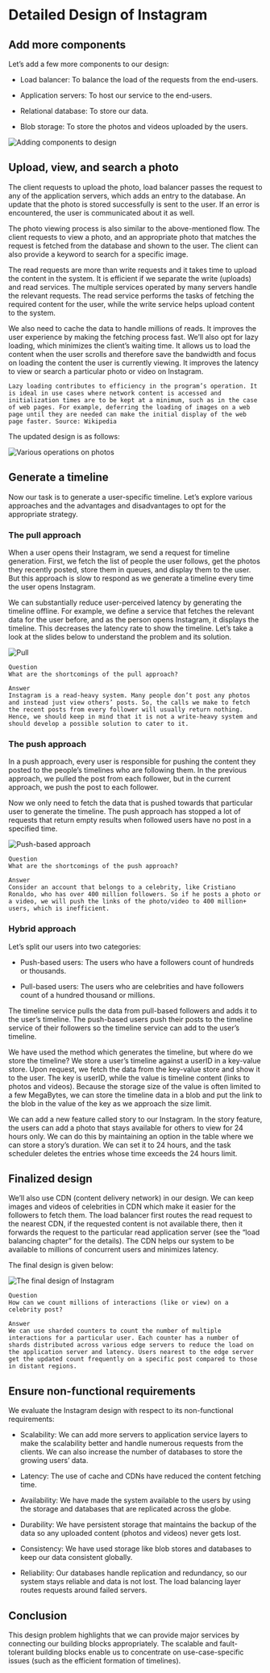 # Detailed Design of Instagram
## Add more components
Let’s add a few more components to our design:

- Load balancer: To balance the load of the requests from the end-users.

- Application servers: To host our service to the end-users.

- Relational database: To store our data.

- Blob storage: To store the photos and videos uploaded by the users.

![Adding components to design](./components.jpg)

## Upload, view, and search a photo
The client requests to upload the photo, load balancer passes the request to any of the application servers, which adds an entry to the database. An update that the photo is stored successfully is sent to the user. If an error is encountered, the user is communicated about it as well.

The photo viewing process is also similar to the above-mentioned flow. The client requests to view a photo, and an appropriate photo that matches the request is fetched from the database and shown to the user. The client can also provide a keyword to search for a specific image.

The read requests are more than write requests and it takes time to upload the content in the system. It is efficient if we separate the write (uploads) and read services. The multiple services operated by many servers handle the relevant requests. The read service performs the tasks of fetching the required content for the user, while the write service helps upload content to the system.

We also need to cache the data to handle millions of reads. It improves the user experience by making the fetching process fast. We’ll also opt for lazy loading, which minimizes the client’s waiting time. It allows us to load the content when the user scrolls and therefore save the bandwidth and focus on loading the content the user is currently viewing. It improves the latency to view or search a particular photo or video on Instagram.

```
Lazy loading contributes to efficiency in the program’s operation. It is ideal in use cases where network content is accessed and initialization times are to be kept at a minimum, such as in the case of web pages. For example, deferring the loading of images on a web page until they are needed can make the initial display of the web page faster. Source: Wikipedia
```

The updated design is as follows:

![Various operations on photos](./photos.jpg)

## Generate a timeline
Now our task is to generate a user-specific timeline. Let’s explore various approaches and the advantages and disadvantages to opt for the appropriate strategy.

### The pull approach
When a user opens their Instagram, we send a request for timeline generation. First, we fetch the list of people the user follows, get the photos they recently posted, store them in queues, and display them to the user. But this approach is slow to respond as we generate a timeline every time the user opens Instagram.

We can substantially reduce user-perceived latency by generating the timeline offline. For example, we define a service that fetches the relevant data for the user before, and as the person opens Instagram, it displays the timeline. This decreases the latency rate to show the timeline. Let’s take a look at the slides below to understand the problem and its solution.

![Pull](./pull)

```
Question
What are the shortcomings of the pull approach?

Answer
Instagram is a read-heavy system. Many people don’t post any photos and instead just view others’ posts. So, the calls we make to fetch the recent posts from every follower will usually return nothing. Hence, we should keep in mind that it is not a write-heavy system and should develop a possible solution to cater to it.
```

### The push approach
In a push approach, every user is responsible for pushing the content they posted to the people’s timelines who are following them. In the previous approach, we pulled the post from each follower, but in the current approach, we push the post to each follower.

Now we only need to fetch the data that is pushed towards that particular user to generate the timeline. The push approach has stopped a lot of requests that return empty results when followed users have no post in a specified time.

![Push-based approach](./push.jpg)

```
Question
What are the shortcomings of the push approach?

Answer
Consider an account that belongs to a celebrity, like Cristiano Ronaldo, who has over 400 million followers. So if he posts a photo or a video, we will push the links of the photo/video to 400 million+ users, which is inefficient.
```

### Hybrid approach
Let’s split our users into two categories:

- Push-based users: The users who have a followers count of hundreds or thousands.

- Pull-based users: The users who are celebrities and have followers count of a hundred thousand or millions.

The timeline service pulls the data from pull-based followers and adds it to the user’s timeline. The push-based users push their posts to the timeline service of their followers so the timeline service can add to the user’s timeline.

We have used the method which generates the timeline, but where do we store the timeline? We store a user’s timeline against a userID in a key-value store. Upon request, we fetch the data from the key-value store and show it to the user. The key is userID, while the value is timeline content (links to photos and videos). Because the storage size of the value is often limited to a few MegaBytes, we can store the timeline data in a blob and put the link to the blob in the value of the key as we approach the size limit.

We can add a new feature called story to our Instagram. In the story feature, the users can add a photo that stays available for others to view for 24 hours only. We can do this by maintaining an option in the table where we can store a story’s duration. We can set it to 24 hours, and the task scheduler deletes the entries whose time exceeds the 24 hours limit.

## Finalized design
We’ll also use CDN (content delivery network) in our design. We can keep images and videos of celebrities in CDN which make it easier for the followers to fetch them. The load balancer first routes the read request to the nearest CDN, if the requested content is not available there, then it forwards the request to the particular read application server (see the “load balancing chapter” for the details). The CDN helps our system to be available to millions of concurrent users and minimizes latency.

The final design is given below:

![The final design of Instagram](./final.jpg)

```
Question
How can we count millions of interactions (like or view) on a celebrity post?

Answer
We can use sharded counters to count the number of multiple interactions for a particular user. Each counter has a number of shards distributed across various edge servers to reduce the load on the application server and latency. Users nearest to the edge server get the updated count frequently on a specific post compared to those in distant regions.
```

## Ensure non-functional requirements
We evaluate the Instagram design with respect to its non-functional requirements:

- Scalability: We can add more servers to application service layers to make the scalability better and handle numerous requests from the clients. We can also increase the number of databases to store the growing users’ data.

- Latency: The use of cache and CDNs have reduced the content fetching time.

- Availability: We have made the system available to the users by using the storage and databases that are replicated across the globe.

- Durability: We have persistent storage that maintains the backup of the data so any uploaded content (photos and videos) never gets lost.

- Consistency: We have used storage like blob stores and databases to keep our data consistent globally.

- Reliability: Our databases handle replication and redundancy, so our system stays reliable and data is not lost. The load balancing layer routes requests around failed servers.

## Conclusion
This design problem highlights that we can provide major services by connecting our building blocks appropriately. The scalable and fault-tolerant building blocks enable us to concentrate on use-case-specific issues (such as the efficient formation of timelines).
